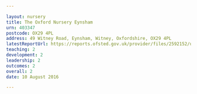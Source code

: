 ```yaml
---

layout: nursery
title: The Oxford Nursery Eynsham
urn: 403347
postcode: OX29 4PL
address: 49 Witney Road, Eynsham, Witney, Oxfordshire, OX29 4PL
latestReportUrl: https://reports.ofsted.gov.uk/provider/files/2592152/urn/403347.pdf
teaching: 2
development: 2
leadership: 2
outcomes: 2
overall: 2
date: 10 August 2016

---
```

